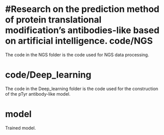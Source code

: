 #Research on the prediction method of protein translational modification’s antibodies-like based on artificial intelligence.
code/NGS
===========
The code in the NGS folder is the code used for NGS data processing.

code/Deep_learning
===========
The code in the Deep_learning folder is the code used for the construction of the pTyr antibody-like model.

model
===========
Trained model.
